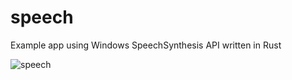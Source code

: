# speech
Example app using Windows SpeechSynthesis API written in Rust

![speech](https://github.com/user-attachments/assets/9967310b-d6c5-46a2-97b8-e3feb8014a46)

